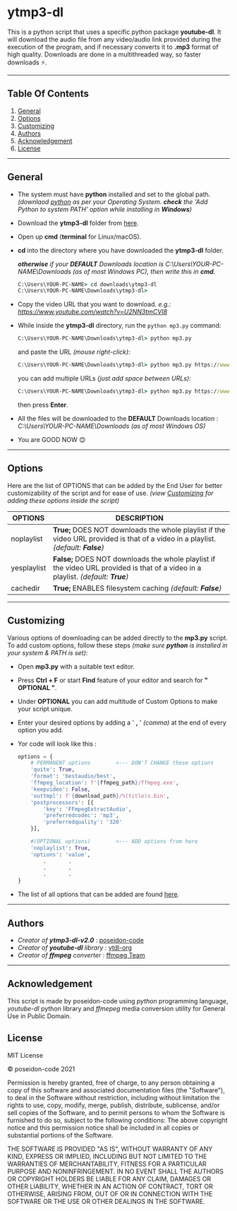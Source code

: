 # **ytmp3-dl**

This is a python script that uses a specific python package **youtube-dl**. It will download the audio file from any video/audio link provided during the execution of the program, and if necessary converts it to **.mp3** format of high quality. Downloads are done in a multithreaded way, so faster downloads ⚡.

---

## **Table Of Contents**

1.  [General](#General)
2.  [Options](#Options)
3.  [Customizing](#Customizing)
4.  [Authors](#Authors)
5.  [Acknowledgement](#Acknowledgement)
6.  [License](#License)

---

<a name="General"></a>

## General

- The system must have **python** installed and set to the global path. _(downlaod [python](https://www.python.org/downloads/) as per your Operating System. **check** the 'Add Python to system PATH' option while installing in **Windows**)_

- Download the **ytmp3-dl** folder from [here](https://github.com/poseidon-code/ytmp3-dl/archive/master.zip 'ytmp3-dl').

- Open up **cmd** (**terminal** for Linux/macOS).

- **cd** into the directory where you have downloaded the **ytmp3-dl** folder.

  _**otherwise** if your **DEFAULT** Downloads location is C:\Users\YOUR-PC-NAME\Downloads (as of most Windows PC), then write this in **cmd**._

  ```cmd
  C:\Users\YOUR-PC-NAME> cd downloads\ytmp3-dl
  C:\Users\YOUR-PC-NAME\Downloads\ytmp3-dl>
  ```

- Copy the video URL that you want to download. _e.g.: https://www.youtube.com/watch?v=U2NN3tmCVI8_

- While inside the **ytmp3-dl** directory, run the `python mp3.py` command:

  ```cmd
  C:\Users\YOUR-PC-NAME\Downloads\ytmp3-dl> python mp3.py
  ```

  and paste the URL _(mouse right-click)_:

  ```cmd
  C:\Users\YOUR-PC-NAME\Downloads\ytmp3-dl> python mp3.py https://www.youtube.com/watch?v=U2NN3tmCVI8
  ```

  you can add multiple URLs _(just add space between URLs)_:

  ```cmd
  C:\Users\YOUR-PC-NAME\Downloads\ytmp3-dl> python mp3.py https://www.youtube.com/watch?v=U2NN3tmCVI8 https://www.youtube.com/watch?v=kddC4gi72UE
  ```

  then press **Enter**.

- All the files will be downloaded to the **DEFAULT** Downloads location : _C:\Users\YOUR-PC-NAME\Downloads (as of most Windows OS)_

- You are GOOD NOW 😊

---

<a name="Options"></a>

## Options

Here are the list of OPTIONS that can be added by the End User for better customizability of the script and for ease of use. _(view [Customizing](#Customizing) for adding these options inside the script)_

| OPTIONS     | DESCRIPTION                                                                                                                        |
| ----------- | ---------------------------------------------------------------------------------------------------------------------------------- |
| noplaylist  | **True;** DOES NOT downloads the whole playlist if the video URL provided is that of a video in a playlist. _(default: **False**)_ |
| yesplaylist | **False;** DOES NOT downloads the whole playlist if the video URL provided is that of a video in a playlist. _(default: **True**)_ |
| cachedir    | **True;** ENABLES filesystem caching _(default: **False**)_                                                                        |

---

<a name="Customizing"></a>

## Customizing

Various options of downloading can be added directly to the **mp3.py** script. To add custom options, follow these steps _(make sure **python** is installed in your system & PATH is set)_:

- Open **mp3.py** with a suitable text editor.
- Press **Ctrl + F** or start **Find** feature of your editor and search for **" OPTIONAL "**.
- Under **OPTIONAL** you can add multitude of Custom Options to make your script unique.
- Enter your desired options by adding a ' **,** ' _(comma)_ at the end of every option you add.
- Yor code will look like this :

  ```python
  options = {
      # PERMANENT options        <--- DON'T CHANGE these options
      'quite': True,
      'format': 'bestaudio/best',
      'ffmpeg_location': f'{ffmpeg_path}/ffmpeg.exe',
      'keepvideo': False,
      'outtmpl': f'{download_path}/%(title)s.bin',
      'postprocessors': [{
          'key': 'FFmpegExtractAudio',
          'preferredcodec': 'mp3',
          'preferredquality': '320'
      }],

      #(OPTIONAL options)        <--- ADD options from here
      'noplaylist': True,
      'options': 'value',
          .       .
          .       .
          .       .
  }
  ```

- The list of all options that can be added are found [here](#Options).

---

<a name="Authors"></a>

## Authors

- _Creator of **ytmp3-dl-v2.0**_ : [poseidon-code](http://github.com/poseidon-code)
- _Creator of **youtube-dl** library_ : [ytdl-org](http://www.github.com/ytdl-org)
- _Creator of **ffmpeg** converter_ : [ffmpeg Team](http://ffmpeg.org)

---

<a name="Acknowledgement"></a>

## Acknowledgement

This script is made by poseidon-code using _python_ programming language, _youtube-dl_ python library and _ffmepeg_ media conversion utility for General Use in Public Domain.

<a name="License"></a>

## License

MIT License

&copy; poseidon-code 2021

Permission is hereby granted, free of charge, to any person obtaining a copy of this software and associated documentation files (the "Software"), to deal in the Software without restriction, including without limitation the rights to use, copy, modify, merge, publish, distribute, sublicense, and/or sell copies of the Software, and to permit persons to whom the Software is furnished to do so, subject to the following conditions:
The above copyright notice and this permission notice shall be included in all copies or substantial portions of the Software.

THE SOFTWARE IS PROVIDED "AS IS", WITHOUT WARRANTY OF ANY KIND, EXPRESS OR IMPLIED, INCLUDING BUT NOT LIMITED TO THE WARRANTIES OF MERCHANTABILITY, FITNESS FOR A PARTICULAR PURPOSE AND NONINFRINGEMENT. IN NO EVENT SHALL THE AUTHORS OR COPYRIGHT HOLDERS BE LIABLE FOR ANY CLAIM, DAMAGES OR OTHER LIABILITY, WHETHER IN AN ACTION OF CONTRACT, TORT OR OTHERWISE, ARISING FROM, OUT OF OR IN CONNECTION WITH THE SOFTWARE OR THE USE OR OTHER DEALINGS IN THE SOFTWARE.
